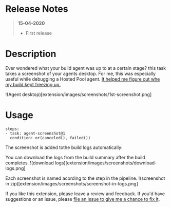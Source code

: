 # Release Notes
> **15-04-2020**
> - First release

# Description

Ever wondered what your build agent was up to at a certain stage? this task takes a screenshot of your agents desktop. For me, this was especially useful while debugging a Hosted Pool agent. [It helped me figure out whe my build kept freezing up.](https://jessehouwing.net/what-to-do-when-your-build-hangs-on-the-hosted-pool/)

!(Agent desktop)[extension/images/screenshots/1st-screenshot.png]

# Usage

```
steps:
- task: agent-screenshot@1
  condition: or(canceled(), failed())
```

The screenshot is added tothe build logs automatically:

You can download the logs from the build summary after the build completes.
!(download logs)[extension/images/screenshots/download-logs.png]

Each screenshot is named acording to the step in the pipeline.
!(screenshot in zip)[extension/images/screenshots/screenshot-in-logs.png]

If you like this extension, please leave a review and feedback. If you'd have suggestions or an issue, please [file an issue to give me a chance to fix it](https://github.com/jessehouwing/jessehouwing/azure-pipelines-agent-screenshot/issues).
